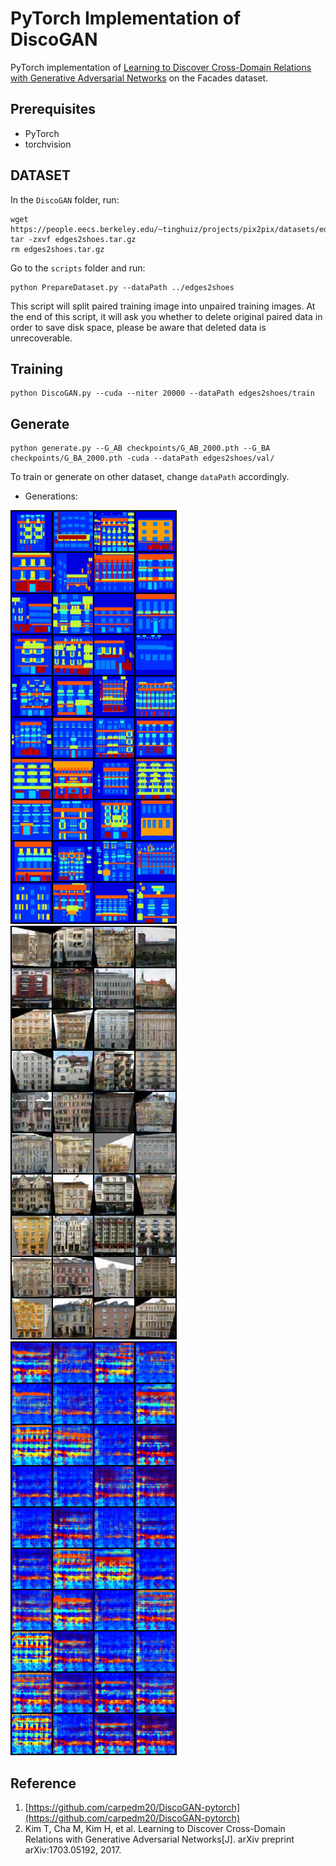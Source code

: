 # PyTorch Implementation of DiscoGAN

PyTorch implementation of [Learning to Discover Cross-Domain Relations with Generative Adversarial Networks](https://arxiv.org/abs/1703.05192) on the Facades dataset.

## Prerequisites
- PyTorch
- torchvision

## DATASET

  In the `DiscoGAN` folder, run:
  ```
  wget https://people.eecs.berkeley.edu/~tinghuiz/projects/pix2pix/datasets/edges2shoes.tar.gz
  tar -zxvf edges2shoes.tar.gz
  rm edges2shoes.tar.gz
  ```
  Go to the `scripts` folder and run:
  ```
  python PrepareDataset.py --dataPath ../edges2shoes
  ```

  This script will split paired training image into unpaired training images. At the end of this script, it will ask you whether to delete original paired data in order to save disk space, please be aware that deleted data is unrecoverable.
  
## Training
  ```
  python DiscoGAN.py --cuda --niter 20000 --dataPath edges2shoes/train
  ```

## Generate
  ```
  python generate.py --G_AB checkpoints/G_AB_2000.pth --G_BA checkpoints/G_BA_2000.pth -cuda --dataPath edges2shoes/val/
  ```
To train or generate on other dataset, change `dataPath` accordingly.

- Generations:

![A](samples/A.png "A") ![AB](samples/AB.png "AB") ![ABA](samples/ABA.png "ABA")

## Reference
1. [https://github.com/carpedm20/DiscoGAN-pytorch](https://github.com/carpedm20/DiscoGAN-pytorch)
2. Kim T, Cha M, Kim H, et al. Learning to Discover Cross-Domain Relations with Generative Adversarial Networks[J]. arXiv preprint arXiv:1703.05192, 2017.
